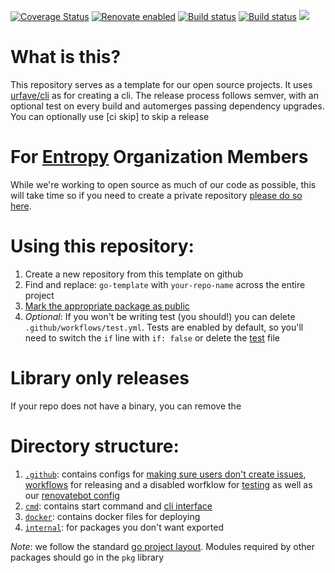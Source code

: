[![Coverage Status](https://coveralls.io/repos/github/xplorfin/go-template/badge.svg?branch=master)](https://coveralls.io/github/xplorfin/go-template?branch=master)
[![Renovate enabled](https://img.shields.io/badge/renovate-enabled-brightgreen.svg)](https://app.renovatebot.com/dashboard#github/xplorfin/go-template)
[![Build status](https://github.com/xplorfin/go-template/workflows/test/badge.svg)](https://github.com/xplorfin/go-template/actions?query=workflow%3Atest)
[![Build status](https://github.com/xplorfin/go-template/workflows/goreleaser/badge.svg)](https://github.com/xplorfin/go-template/actions?query=workflow%3Agoreleaser)
[![](https://godoc.org/github.com/xplorfin/go-template?status.svg)](https://godoc.org/github.com/xplorfin/go-template)


# What is this?

This repository serves as a template for our open source projects. It uses [urfave/cli](https://github.com/urfave/cli) as for creating a cli. The release process follows semver, with an optional test on every build and automerges passing dependency upgrades. You can optionally use [ci skip] to skip a release

# For [Entropy](http://entropy.rocks/) Organization Members

While we're working to open source as much of our code as possible, this will take time so if you need to create a private repository [please do so here](https://github.com/xplorfin/go-template-private#what-is-this).  


# Using this repository:

1. Create a new repository from this template on github
1. Find and replace: `go-template` with `your-repo-name` across the entire project
1. [Mark the appropriate package as public](https://docs.github.com/en/packages/guides/configuring-access-control-and-visibility-for-container-images#configuring-visibility-of-container-images-for-an-organization)
1. *Optional*: If you won't be writing test (you should!) you can delete `.github/workflows/test.yml`. Tests are enabled by default, so you'll need to switch the `if` line with `if: false` or delete the [test](.github/workflows/test.yml) file 

# Library only releases

If your repo does not have a binary, you can remove the 

# Directory structure:

1. [`.github`](.github): contains configs for [making sure users don't create issues](.github/ISSUE_TEMPLATE), [workflows](.github/workflows/go.yml) for releasing and a disabled worfklow for [testing](.github/workflows/test.yml) as well as our [renovatebot config](.github/renovate.json)
1. [`cmd`](cmd): contains start command and [cli interface](https://github.com/urfave/cli)
1. [`docker`](docker): contains docker files for deploying
1. [`internal`](internal): for packages you don't want exported

_Note_: we follow the standard [go project layout](https://github.com/golang-standards/project-layout). Modules required by other packages should go in the `pkg` library